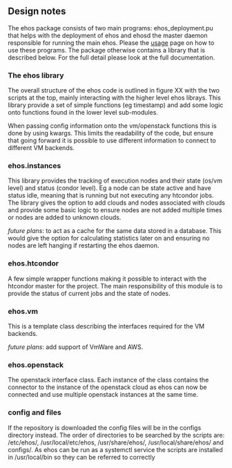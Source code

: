 ## Design notes

The ehos package consists of two main programs: ehos_deployment.pu
that helps with the deployment of ehos and ehosd the master daemon
responsible for running the main ehos. Please the [usage](usage.md)
page on how to use these programs. The package otherwise contains a
library that is described below. For the full detail please look at
the full documentation.

### The ehos library

The overall structure of the ehos code is outlined in figure XX with
the two scripts at the top, mainly interacting with the higher level
ehos librays. This library provide a set of simple functions (eg
timestamp) and add some logic onto functions found in the lower level
sub-modules.

When passing config information onto the vm/openstack functions this
is done by using kwargs. This limits the readability of the code, but
ensure that going forward it is possible to use different information
to connect to different VM backends.


### ehos.instances

This library provides the tracking of execution nodes and their state
(os/vm level) and status (condor level). Eg a node can be state active
and have status idle, meaning that is running but not executing any
htcondor jobs. The library gives the option to add clouds and nodes
associated with clouds and provide some basic logic to ensure nodes
are not added multiple times or nodes are added to unknown clouds.

*future plans*: to act as a cache for the same data stored in a
database. This would give the option for calculating statistics later
on and ensuring no nodes are left hanging if restarting the ehos daemon.


### ehos.htcondor

A few simple wrapper functions making it possible to interact with the
htcondor master for the project. The main responsibility of this
module is to provide the status of current jobs and the state of
nodes.



### ehos.vm

This is a template class describing the interfaces required for the VM backends. 

*future plans*: add support of VmWare and AWS.

### ehos.openstack

The openstack interface class. Each instance of the class contains the
connector to the instance of the openstack cloud as ehos can now be
connected and use multiple openstack instances at the same time. 


### config and files


If the repository is downloaded the config files
will be in the configs directory instead. The order of directories to
be searched by the scripts are: /etc/ehos/, /usr/local/etc/ehos,
/usr/share/ehos/, /usr/local/share/ehos/ and configs/. As ehos can be
run as a systemctl service the scripts are installed in /usr/local/bin
so they can be referred to correctly


